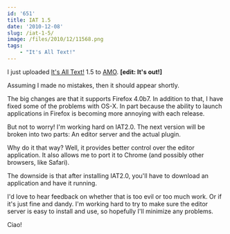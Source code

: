 ```yaml
---
id: '651'
title: IAT 1.5
date: '2010-12-08'
slug: /iat-1-5/
image: /files/2010/12/11568.png
tags:
    - "It's All Text!"
---
```


I just uploaded
[It's All Text!](https://addons.mozilla.org/en-US/firefox/addon/4125/) 1.5 to
[AMO](http://addons.mozilla.org/). **\[edit: It's out!\]**

Assuming I made no mistakes, then it should appear shortly.

The big changes are that it supports Firefox 4.0b7. In addition to that, I
have fixed some of the problems with OS-X. In part because the ability to
launch applications in Firefox is becoming more annoying with each release.

<!-- more -->

But not to worry! I'm working hard on IAT2.0. The next version will be broken
into two parts: An editor server and the actual plugin.

Why do it that way? Well, it provides better control over the editor
application. It also allows me to port it to Chrome (and possibly other
browsers, like Safari).

The downside is that after installing IAT2.0, you'll have to download an
application and have it running.

I'd love to hear feedback on whether that is too evil or too much work. Or if
it's just fine and dandy. I'm working hard to try to make sure the editor
server is easy to install and use, so hopefully I'll minimize any problems.

Ciao!
